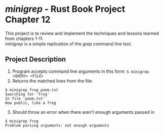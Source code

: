 # *minigrep* - Rust Book Project Chapter 12
This project is to review and implement the techniques and lessons learned from chapters 1-11.  
*minigrep* is a simple replication of the *grep* command line tool.  

## Project Description
1. Program accepts command line arguments in this form: `$ minigrep <QUERY> <FILE>`
2. Returns the matched lines from the file:  
```
$ minigrep frog poem.txt
Searching for 'frog'
In file 'poem.txt'
How public, like a frog
```
3. Should throw an error when there aren't enough arguments passed in
```
$ minigrep frog
Problem parsing arguments: not enough arguments
```